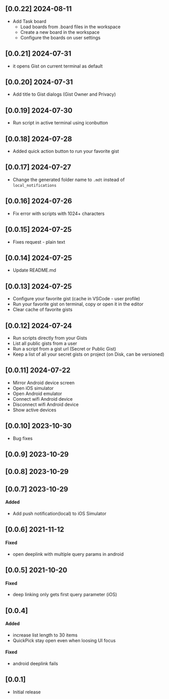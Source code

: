 ## [0.0.22] 2024-08-11
- Add Task board
    - Load boards from .board files in the workspace
    - Create a new board in the workspace
    - Configure the boards on user settings

## [0.0.21] 2024-07-31
- it opens Gist on current terminal as default

## [0.0.20] 2024-07-31
- Add title to Gist dialogs (Gist Owner and Privacy)

## [0.0.19] 2024-07-30
- Run script in active terminal using iconbutton

## [0.0.18] 2024-07-28
- Added quick action button to run your favorite gist

## [0.0.17] 2024-07-27
- Change the generated folder name to `.mdt` instead of `local_notifications`

## [0.0.16] 2024-07-26
- Fix error with scripts with 1024+ characters

## [0.0.15] 2024-07-25
- Fixes request - plain text

## [0.0.14] 2024-07-25
- Update README.md

## [0.0.13] 2024-07-25
- Configure your favorite gist (cache in VSCode - user profile)
- Run your favorite gist on terminal, copy or open it in the editor
- Clear cache of favorite gists

## [0.0.12] 2024-07-24
- Run scripts directly from your Gists
- List all public gists from a user
- Run a script from a gist url (Secret or Public Gist)
- Keep a list of all your secret gists on project (on Disk, can be versioned)

## [0.0.11] 2024-07-22
- Mirror Android device screen
- Open iOS simulator
- Open Android emulator
- Connect wifi Android device
- Disconnect wifi Android device
- Show active devices

## [0.0.10] 2023-10-30
- Bug fixes

## [0.0.9] 2023-10-29
## [0.0.8] 2023-10-29
## [0.0.7] 2023-10-29
#### Added
- Add push notification(local) to iOS Simulator

## [0.0.6] 2021-11-12
#### Fixed
- open deeplink with multiple query params in android

## [0.0.5] 2021-10-20
#### Fixed
- deep linking only gets first query parameter (iOS)

## [0.0.4]
#### Added
- increase list length to 30 items
- QuickPick stay open even when loosing UI focus
#### Fixed
- android deeplink fails

## [0.0.1]
- Initial release